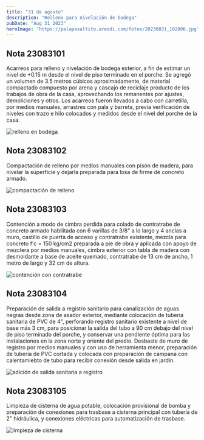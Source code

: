 ```yaml
---
title: "31 de agosto"
description: "Relleno para nivelación de bodega"
pubDate: "Aug 31 2023"
heroImage: "https://palapasaltito.aresdi.com/fotos/20230831_102806.jpg"
---
```


## Nota 23083101

Acarreos para relleno y nivelación de bodega exterior, a fin de estimar un nivel de +0.15 m desde el nivel de piso terminado en el porche. Se agregó un volumen de 3.5 metros cúbicos aproximadamente, de material compactado compuesto por arena y cascajo de reciclaje producto de los trabajos de obra de la casa, aprovechando los remanentes por ajustes, demoliciones y otros. Los acarreos fueron llevados a cabo con carretilla, por medios manuales, arrastres con pala y barreta, previa verificación de niveles con trazo e hilo colocados y medidos desde el nivel del porche de la casa.

![relleno en bodega](https://palapasaltito.aresdi.com/fotos/20230831_102810.jpg "relleno en bodega")

## Nota 23083102

Compactación de relleno por medios manuales con pisón de madera, para nivelar la superficie y dejarla preparada para losa de firme de concreto armado.

![compactación de relleno](https://palapasaltito.aresdi.com/fotos/20230831_102806.jpg "compactación de relleno")

## Nota 23083103

Contención a modo de cimbra perdida para colado de contratrabe de concreto armado habilitada con 6 varillas de 3/8" a lo largo y 4 anclas a muro, castillo de puerta de acceso y contratrabe existente, mezcla para concreto f'c = 150 kg/cm2 preparada a pie de obra y aplicada con apoyo de mezclera por medios manuales, cimbra exterior con tabla de madera con desmoldante a base de aceite quemado, contratrabe de 13 cm de ancho, 1 metro de largo y 32 cm de altura.

![contención con contratrabe](https://palapasaltito.aresdi.com/fotos/20230831_105209.jpg "contención con contratrabe")

## Nota 23083104

Preparación de salida a registro sanitario para canalización de aguas negras desde zona de asador exterior, mediante colocación de tubería sanitaria de PVC de 4", perforando registro sanitario existente a nivel de base más 3 cm, para posicionar la salida del tubo a 90 cm debajo del nivel de piso terminado del porche, y conservar una pendiente óptima para las instalaciones en la zona norte y oriente del predio. Desbaste de muro de registro por medios manuales y con uso de herramienta menor, preparación de tubería de PVC cortada y colocada con preparación de campana con calentamiebto de tubo para recibir conexión desde salida en jardín.

![adición de salida sanitaria a registro](https://palapasaltito.aresdi.com/fotos/20230901_093455.jpg "adición de salida sanitaria a registro")

## Nota 23083105

Limpieza de cisterna de agua potable, colocación provisional de bomba y preparación de conexiones para trasbase a cisterna principal con tubería de 2" hidráulica, y conexiones eléctricas para automatización de trasbase.

![limpieza de cisterna](https://palapasaltito.aresdi.com/fotos/20230901_110115.jpg "limpieza de cisterna")
